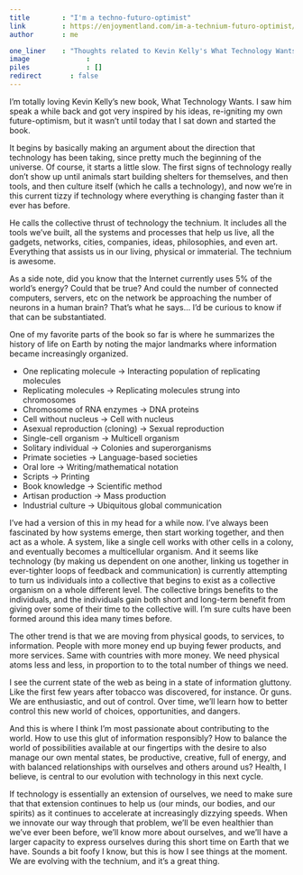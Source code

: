 ```yaml
---
title        : "I'm a techno-futuro-optimist"
link         : https://enjoymentland.com/im-a-technium-futuro-optimist/
author       : me

one_liner    : "Thoughts related to Kevin Kelly's What Technology Wants"
image			   : 
piles			   : []
redirect 	   : false
---
```


I’m totally loving Kevin Kelly’s new book, What Technology Wants.  I saw him speak a while back and got very inspired by his ideas, re-igniting my own future-optimism, but it wasn’t until today that I sat down and started the book.

It begins by basically making an argument about the direction that technology has been taking, since pretty much the beginning of the universe.  Of course, it starts a little slow.  The first signs of technology really don’t show up until animals start building shelters for themselves, and then tools, and then culture itself (which he calls a technology), and now we’re in this current tizzy if technology where everything is changing faster than it ever has before.

He calls the collective thrust of technology the technium.  It includes all the tools we’ve built, all the systems and processes that help us live, all the gadgets, networks, cities, companies, ideas, philosophies, and even art.  Everything that assists us in our living, physical or immaterial.  The technium is awesome.

As a side note, did you know that the Internet currently uses 5% of the world’s energy?  Could that be true?  And could the number of connected computers, servers, etc on the network be approaching the number of neurons in a human brain?  That’s what he says… I’d be curious to know if that can be substantiated.

One of my favorite parts of the book so far is where he summarizes the history of life on Earth by noting the major landmarks where information became increasingly organized.

- One replicating molecule -> Interacting population of replicating molecules
- Replicating molecules -> Replicating molecules strung into chromosomes
- Chromosome of RNA enzymes -> DNA proteins
- Cell without nucleus -> Cell with nucleus
- Asexual reproduction (cloning) -> Sexual reproduction
- Single-cell organism -> Multicell organism
- Solitary individual -> Colonies  and superorganisms
- Primate societies -> Language-based societies
- Oral lore -> Writing/mathematical notation
- Scripts -> Printing
- Book knowledge -> Scientific method
- Artisan production -> Mass production
- Industrial culture -> Ubiquitous global communication

I’ve had a version of this in my head for a while now. I’ve always been fascinated by how systems emerge, then start working together, and then act as a whole.  A system, like a single cell works with other cells in a colony, and eventually becomes a multicellular organism.  And it seems like technology (by making us dependent on one another, linking us together in ever-tighter loops of feedback and communication) is currently attempting to turn us individuals into a collective that begins to exist as a collective organism on a whole different level.  The collective brings benefits to the individuals, and the individuals gain both short and long-term benefit from giving over some of their time to the collective will.  I’m sure cults have been formed around this idea many times before.

The other trend is that we are moving from physical goods, to services, to information.  People with more money end up buying fewer products, and more services.  Same with countries with more money.  We need physical atoms less and less, in proportion to to the total number of things we need.

I see the current state of the web as being in a state of information gluttony.  Like the first few years after tobacco was discovered, for instance.  Or guns.  We are enthusiastic, and out of control.  Over time, we’ll learn how to better control this new world of choices, opportunities, and dangers.

And this is where I think I’m most passionate about contributing to the world.  How to use this glut of information responsibly?  How to balance the world of possibilities available at our fingertips with the desire to also manage our own mental states, be productive, creative, full of energy, and with balanced relationships with ourselves and others around us?  Health, I believe, is central to our evolution with technology in this next cycle.

If technology is essentially an extension of ourselves, we need to make sure that that extension continues to help us (our minds, our bodies, and our spirits) as it continues to accelerate at increasingly dizzying speeds.  When we innovate our way through that problem, we’ll be even healthier than we’ve ever been before, we’ll know more about ourselves, and we’ll have a larger capacity to express ourselves during this short time on Earth that we have.  Sounds a bit foofy I know, but this is how I see things at the moment.  We are evolving with the technium, and it’s a great thing.